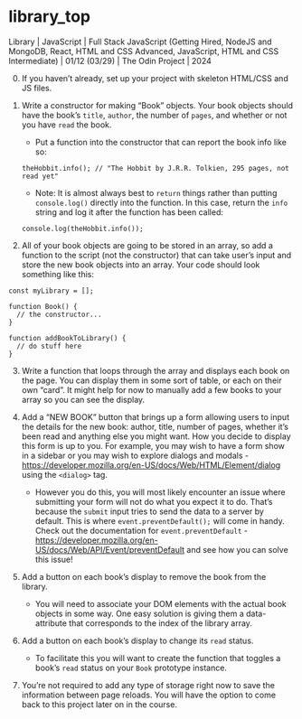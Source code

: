 # library_top
Library | JavaScript | Full Stack JavaScript (Getting Hired, NodeJS and MongoDB, React, HTML and CSS Advanced, JavaScript, HTML and CSS Intermediate) | 01/12 (03/29) | The Odin Project | 2024

0. If you haven’t already, set up your project with skeleton HTML/CSS and JS files.

1. Write a constructor for making “Book” objects. Your book objects should have the book’s `title`, `author`, the number of `pages`, and whether or not you have `read` the book.
	- Put a function into the constructor that can report the book info like so:

	```
	theHobbit.info(); // "The Hobbit by J.R.R. Tolkien, 295 pages, not read yet"
	```

	- Note: It is almost always best to `return` things rather than putting `console.log()` directly into the function. In this case, return the `info` string and log it after the function has been called:

	```
	console.log(theHobbit.info());
	```

2. All of your book objects are going to be stored in an array, so add a function to the script (not the constructor) that can take user’s input and store the new book objects into an array. Your code should look something like this:

```
const myLibrary = [];

function Book() {
  // the constructor...
}

function addBookToLibrary() {
  // do stuff here
}
```

3. Write a function that loops through the array and displays each book on the page. You can display them in some sort of table, or each on their own “card”. It might help for now to manually add a few books to your array so you can see the display.

4. Add a “NEW BOOK” button that brings up a form allowing users to input the details for the new book: author, title, number of pages, whether it’s been read and anything else you might want. How you decide to display this form is up to you. For example, you may wish to have a form show in a sidebar or you may wish to explore dialogs and modals - https://developer.mozilla.org/en-US/docs/Web/HTML/Element/dialog using the `<dialog>` tag.
	- However you do this, you will most likely encounter an issue where submitting your form will not do what you expect it to do. That’s because the `submit` input tries to send the data to a server by default. This is where `event.preventDefault();` will come in handy. Check out the documentation for `event.preventDefault` - https://developer.mozilla.org/en-US/docs/Web/API/Event/preventDefault and see how you can solve this issue!

5. Add a button on each book’s display to remove the book from the library.
	- You will need to associate your DOM elements with the actual book objects in some way. One easy solution is giving them a data-attribute that corresponds to the index of the library array.

6. Add a button on each book’s display to change its `read` status.
	- To facilitate this you will want to create the function that toggles a book’s `read` status on your `Book` prototype instance.

7. You’re not required to add any type of storage right now to save the information between page reloads. You will have the option to come back to this project later on in the course.
